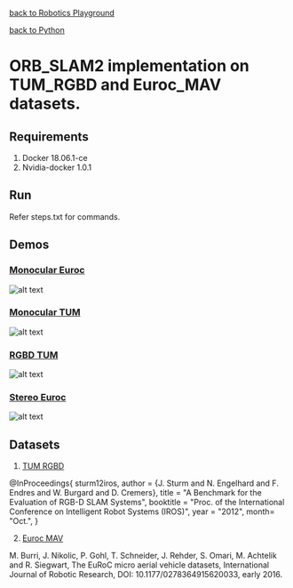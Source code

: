 [back to Robotics Playground](https://github.com/sandeepgogadi/Robotics-Playground)

[back to Python](https://github.com/sandeepgogadi/Robotics-Playground/tree/master/Python)

# ORB_SLAM2 implementation on TUM_RGBD and Euroc_MAV datasets.

## Requirements
1. Docker 18.06.1-ce
2. Nvidia-docker 1.0.1

## Run
Refer steps.txt for commands.

## Demos

### [Monocular Euroc](https://github.com/sandeepgogadi/Docker-ORB_SLAM2/blob/master/gifs/monocular_Euroc.gif)

![alt text](https://github.com/sandeepgogadi/Docker-ORB_SLAM2/blob/master/gifs/monocular_Euroc.gif "Monocular Euroc")

### [Monocular TUM](https://github.com/sandeepgogadi/Docker-ORB_SLAM2/blob/master/gifs/monocular_TUM.gif)

![alt text](https://github.com/sandeepgogadi/Docker-ORB_SLAM2/blob/master/gifs/monocular_TUM.gif "Monocular TUM")

### [RGBD TUM](https://github.com/sandeepgogadi/Docker-ORB_SLAM2/blob/master/gifs/rgbd_TUM.gif)

![alt text](https://github.com/sandeepgogadi/Docker-ORB_SLAM2/blob/master/gifs/rgbd_TUM.gif "RGBD TUM")

### [Stereo Euroc](https://github.com/sandeepgogadi/Docker-ORB_SLAM2/blob/master/gifs/stereo_Euroc.gif)

![alt text](https://github.com/sandeepgogadi/Docker-ORB_SLAM2/blob/master/gifs/stereo_Euroc.gif "Stereo Euroc")

## Datasets
1. [TUM RGBD](https://vision.in.tum.de/data/datasets/rgbd-dataset)

@InProceedings{ sturm12iros,
	author = {J. Sturm and N. Engelhard and F. Endres and W. Burgard and D. Cremers},
	title = "A Benchmark for the Evaluation of RGB-D SLAM Systems",
	booktitle = "Proc. of the International Conference on Intelligent Robot Systems (IROS)",
	year = "2012",
	month= "Oct.",
}

2. [Euroc MAV](https://projects.asl.ethz.ch/datasets/doku.php?id=kmavvisualinertialdatasets)

M. Burri, J. Nikolic, P. Gohl, T. Schneider, J. Rehder, S. Omari, M. Achtelik and R. Siegwart, The EuRoC micro aerial vehicle datasets, International Journal of Robotic Research, DOI: 10.1177/0278364915620033, early 2016.
